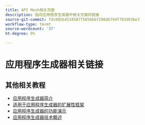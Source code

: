 ```yaml
---
title: API Mesh相关页面
description: 指向应用程序生成器中相关页面的链接
source-git-commit: f4c092b4534587f5656bbf298dbf94f783d93be7
workflow-type: tm+mt
source-wordcount: '37'
ht-degree: 0%

---
```


# 应用程序生成器相关链接

## 其他相关教程

* [应用程序生成器简介](../app-builder/introduction-to-app-builder.md)
* [适用于应用程序生成器的扩展性框架](../app-builder/extensibility-framework-commerce-eventing.md)
* [应用程序生成器的功能演示](../app-builder/app-builder-functional-demonstration.md)
* [应用程序生成器技术概述](../app-builder/app-builder-technical-overview.md)
